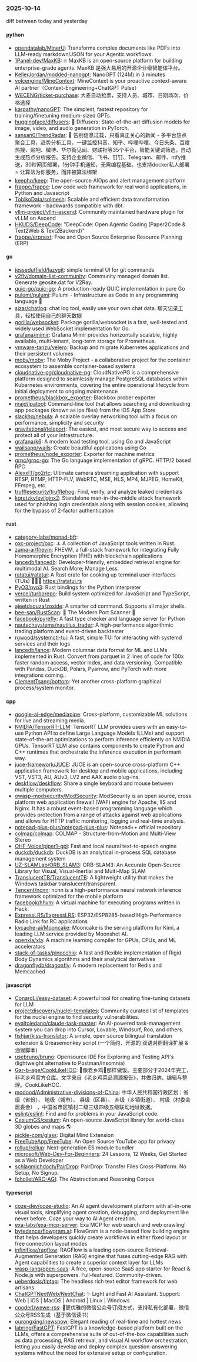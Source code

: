 ### 2025-10-14
diff between today and yesterday

#### python
* [opendatalab/MinerU](https://github.com/opendatalab/MinerU): Transforms complex documents like PDFs into LLM-ready markdown/JSON for your Agentic workflows.
* [1Panel-dev/MaxKB](https://github.com/1Panel-dev/MaxKB): 🔥 MaxKB is an open-source platform for building enterprise-grade agents. MaxKB 是强大易用的开源企业级智能体平台。
* [KellerJordan/modded-nanogpt](https://github.com/KellerJordan/modded-nanogpt): NanoGPT (124M) in 3 minutes
* [volcengine/MineContext](https://github.com/volcengine/MineContext): MineContext is your proactive context-aware AI partner（Context-Engineering+ChatGPT Pulse）
* [WECENG/ticket-purchase](https://github.com/WECENG/ticket-purchase): 大麦自动抢票，支持人员、城市、日期场次、价格选择
* [karpathy/nanoGPT](https://github.com/karpathy/nanoGPT): The simplest, fastest repository for training/finetuning medium-sized GPTs.
* [huggingface/diffusers](https://github.com/huggingface/diffusers): 🤗 Diffusers: State-of-the-art diffusion models for image, video, and audio generation in PyTorch.
* [sansan0/TrendRadar](https://github.com/sansan0/TrendRadar): 🎯 告别信息过载，只看真正关心的新闻 - 多平台热点聚合工具，趋势分析工具，一键监控抖音、知乎、哔哩哔哩、今日头条、百度热搜、贴吧、微博、华尔街见闻、财联社等35个平台，智能关键词筛选，自动生成热点分析报告。支持企业微信、飞书、钉钉、Telegram、邮件、ntfy推送，30秒网页部署，1分钟手机通知，无需编程基础。也支持docker私人部署⭐ 让算法为你服务，而非被算法绑架
* [keephq/keep](https://github.com/keephq/keep): The open-source AIOps and alert management platform
* [frappe/frappe](https://github.com/frappe/frappe): Low code web framework for real world applications, in Python and Javascript
* [TobikoData/sqlmesh](https://github.com/TobikoData/sqlmesh): Scalable and efficient data transformation framework - backwards compatible with dbt.
* [vllm-project/vllm-ascend](https://github.com/vllm-project/vllm-ascend): Community maintained hardware plugin for vLLM on Ascend
* [HKUDS/DeepCode](https://github.com/HKUDS/DeepCode): "DeepCode: Open Agentic Coding (Paper2Code & Text2Web & Text2Backend)"
* [frappe/erpnext](https://github.com/frappe/erpnext): Free and Open Source Enterprise Resource Planning (ERP)

#### go
* [jesseduffield/lazygit](https://github.com/jesseduffield/lazygit): simple terminal UI for git commands
* [v2fly/domain-list-community](https://github.com/v2fly/domain-list-community): Community managed domain list. Generate geosite.dat for V2Ray.
* [quic-go/quic-go](https://github.com/quic-go/quic-go): A production-ready QUIC implementation in pure Go
* [pulumi/pulumi](https://github.com/pulumi/pulumi): Pulumi - Infrastructure as Code in any programming language 🚀
* [sjzar/chatlog](https://github.com/sjzar/chatlog): chat log tool, easily use your own chat data. 聊天记录工具，轻松使用自己的聊天数据
* [gorilla/websocket](https://github.com/gorilla/websocket): Package gorilla/websocket is a fast, well-tested and widely used WebSocket implementation for Go.
* [grafana/mimir](https://github.com/grafana/mimir): Grafana Mimir provides horizontally scalable, highly available, multi-tenant, long-term storage for Prometheus.
* [vmware-tanzu/velero](https://github.com/vmware-tanzu/velero): Backup and migrate Kubernetes applications and their persistent volumes
* [moby/moby](https://github.com/moby/moby): The Moby Project - a collaborative project for the container ecosystem to assemble container-based systems
* [cloudnative-pg/cloudnative-pg](https://github.com/cloudnative-pg/cloudnative-pg): CloudNativePG is a comprehensive platform designed to seamlessly manage PostgreSQL databases within Kubernetes environments, covering the entire operational lifecycle from initial deployment to ongoing maintenance
* [prometheus/blackbox_exporter](https://github.com/prometheus/blackbox_exporter): Blackbox prober exporter
* [majd/ipatool](https://github.com/majd/ipatool): Command-line tool that allows searching and downloading app packages (known as ipa files) from the iOS App Store
* [slackhq/nebula](https://github.com/slackhq/nebula): A scalable overlay networking tool with a focus on performance, simplicity and security
* [gravitational/teleport](https://github.com/gravitational/teleport): The easiest, and most secure way to access and protect all of your infrastructure.
* [grafana/k6](https://github.com/grafana/k6): A modern load testing tool, using Go and JavaScript
* [wailsapp/wails](https://github.com/wailsapp/wails): Create beautiful applications using Go
* [prometheus/node_exporter](https://github.com/prometheus/node_exporter): Exporter for machine metrics
* [grpc/grpc-go](https://github.com/grpc/grpc-go): The Go language implementation of gRPC. HTTP/2 based RPC
* [AlexxIT/go2rtc](https://github.com/AlexxIT/go2rtc): Ultimate camera streaming application with support RTSP, RTMP, HTTP-FLV, WebRTC, MSE, HLS, MP4, MJPEG, HomeKit, FFmpeg, etc.
* [trufflesecurity/trufflehog](https://github.com/trufflesecurity/trufflehog): Find, verify, and analyze leaked credentials
* [kgretzky/evilginx2](https://github.com/kgretzky/evilginx2): Standalone man-in-the-middle attack framework used for phishing login credentials along with session cookies, allowing for the bypass of 2-factor authentication

#### rust
* [category-labs/monad-bft](https://github.com/category-labs/monad-bft): 
* [oxc-project/oxc](https://github.com/oxc-project/oxc): ⚓ A collection of JavaScript tools written in Rust.
* [zama-ai/fhevm](https://github.com/zama-ai/fhevm): FHEVM, a full-stack framework for integrating Fully Homomorphic Encryption (FHE) with blockchain applications
* [lancedb/lancedb](https://github.com/lancedb/lancedb): Developer-friendly, embedded retrieval engine for multimodal AI. Search More; Manage Less.
* [ratatui/ratatui](https://github.com/ratatui/ratatui): A Rust crate for cooking up terminal user interfaces (TUIs) 👨‍🍳🐀 https://ratatui.rs
* [PyO3/pyo3](https://github.com/PyO3/pyo3): Rust bindings for the Python interpreter
* [vercel/turborepo](https://github.com/vercel/turborepo): Build system optimized for JavaScript and TypeScript, written in Rust
* [ajeetdsouza/zoxide](https://github.com/ajeetdsouza/zoxide): A smarter cd command. Supports all major shells.
* [bee-san/RustScan](https://github.com/bee-san/RustScan): 🤖 The Modern Port Scanner 🤖
* [facebook/pyrefly](https://github.com/facebook/pyrefly): A fast type checker and language server for Python
* [nautechsystems/nautilus_trader](https://github.com/nautechsystems/nautilus_trader): A high-performance algorithmic trading platform and event-driven backtester
* [rgwood/systemctl-tui](https://github.com/rgwood/systemctl-tui): A fast, simple TUI for interacting with systemd services and their logs
* [lancedb/lance](https://github.com/lancedb/lance): Modern columnar data format for ML and LLMs implemented in Rust. Convert from parquet in 2 lines of code for 100x faster random access, vector index, and data versioning. Compatible with Pandas, DuckDB, Polars, Pyarrow, and PyTorch with more integrations coming..
* [ClementTsang/bottom](https://github.com/ClementTsang/bottom): Yet another cross-platform graphical process/system monitor.

#### cpp
* [google-ai-edge/mediapipe](https://github.com/google-ai-edge/mediapipe): Cross-platform, customizable ML solutions for live and streaming media.
* [NVIDIA/TensorRT-LLM](https://github.com/NVIDIA/TensorRT-LLM): TensorRT LLM provides users with an easy-to-use Python API to define Large Language Models (LLMs) and support state-of-the-art optimizations to perform inference efficiently on NVIDIA GPUs. TensorRT LLM also contains components to create Python and C++ runtimes that orchestrate the inference execution in performant way.
* [juce-framework/JUCE](https://github.com/juce-framework/JUCE): JUCE is an open-source cross-platform C++ application framework for desktop and mobile applications, including VST, VST3, AU, AUv3, LV2 and AAX audio plug-ins.
* [deskflow/deskflow](https://github.com/deskflow/deskflow): Share a single keyboard and mouse between multiple computers.
* [owasp-modsecurity/ModSecurity](https://github.com/owasp-modsecurity/ModSecurity): ModSecurity is an open source, cross platform web application firewall (WAF) engine for Apache, IIS and Nginx. It has a robust event-based programming language which provides protection from a range of attacks against web applications and allows for HTTP traffic monitoring, logging and real-time analysis.
* [notepad-plus-plus/notepad-plus-plus](https://github.com/notepad-plus-plus/notepad-plus-plus): Notepad++ official repository
* [colmap/colmap](https://github.com/colmap/colmap): COLMAP - Structure-from-Motion and Multi-View Stereo
* [OHF-Voice/piper1-gpl](https://github.com/OHF-Voice/piper1-gpl): Fast and local neural text-to-speech engine
* [duckdb/duckdb](https://github.com/duckdb/duckdb): DuckDB is an analytical in-process SQL database management system
* [UZ-SLAMLab/ORB_SLAM3](https://github.com/UZ-SLAMLab/ORB_SLAM3): ORB-SLAM3: An Accurate Open-Source Library for Visual, Visual-Inertial and Multi-Map SLAM
* [TranslucentTB/TranslucentTB](https://github.com/TranslucentTB/TranslucentTB): A lightweight utility that makes the Windows taskbar translucent/transparent.
* [Tencent/ncnn](https://github.com/Tencent/ncnn): ncnn is a high-performance neural network inference framework optimized for the mobile platform
* [facebook/hhvm](https://github.com/facebook/hhvm): A virtual machine for executing programs written in Hack.
* [ExpressLRS/ExpressLRS](https://github.com/ExpressLRS/ExpressLRS): ESP32/ESP8285-based High-Performance Radio Link for RC applications
* [kvcache-ai/Mooncake](https://github.com/kvcache-ai/Mooncake): Mooncake is the serving platform for Kimi, a leading LLM service provided by Moonshot AI.
* [openxla/xla](https://github.com/openxla/xla): A machine learning compiler for GPUs, CPUs, and ML accelerators
* [stack-of-tasks/pinocchio](https://github.com/stack-of-tasks/pinocchio): A fast and flexible implementation of Rigid Body Dynamics algorithms and their analytical derivatives
* [dragonflydb/dragonfly](https://github.com/dragonflydb/dragonfly): A modern replacement for Redis and Memcached

#### javascript
* [ConardLi/easy-dataset](https://github.com/ConardLi/easy-dataset): A powerful tool for creating fine-tuning datasets for LLM
* [projectdiscovery/nuclei-templates](https://github.com/projectdiscovery/nuclei-templates): Community curated list of templates for the nuclei engine to find security vulnerabilities.
* [eyaltoledano/claude-task-master](https://github.com/eyaltoledano/claude-task-master): An AI-powered task-management system you can drop into Cursor, Lovable, Windsurf, Roo, and others.
* [fishjar/kiss-translator](https://github.com/fishjar/kiss-translator): A simple, open source bilingual translation extension & Greasemonkey script (一个简约、开源的 双语对照翻译扩展 & 油猴脚本)
* [usebruno/bruno](https://github.com/usebruno/bruno): Opensource IDE For Exploring and Testing API's (lightweight alternative to Postman/Insomnia)
* [Gar-b-age/CookLikeHOC](https://github.com/Gar-b-age/CookLikeHOC): 🥢像老乡鸡🐔那样做饭。主要部分于2024年完工，非老乡鸡官方仓库。文字来自《老乡鸡菜品溯源报告》，并做归纳、编辑与整理。CookLikeHOC.
* [modood/Administrative-divisions-of-China](https://github.com/modood/Administrative-divisions-of-China): 中华人民共和国行政区划：省级（省份）、 地级（城市）、 县级（区县）、 乡级（乡镇街道）、 村级（村委会居委会） ，中国省市区镇村二级三级四级五级联动地址数据。
* [eslint/eslint](https://github.com/eslint/eslint): Find and fix problems in your JavaScript code.
* [CesiumGS/cesium](https://github.com/CesiumGS/cesium): An open-source JavaScript library for world-class 3D globes and maps 🌎
* [pickle-com/glass](https://github.com/pickle-com/glass): Digital Mind Extension
* [FreeTubeApp/FreeTube](https://github.com/FreeTubeApp/FreeTube): An Open Source YouTube app for privacy
* [rollup/rollup](https://github.com/rollup/rollup): Next-generation ES module bundler
* [microsoft/Web-Dev-For-Beginners](https://github.com/microsoft/Web-Dev-For-Beginners): 24 Lessons, 12 Weeks, Get Started as a Web Developer
* [schlagmichdoch/PairDrop](https://github.com/schlagmichdoch/PairDrop): PairDrop: Transfer Files Cross-Platform. No Setup, No Signup.
* [fchollet/ARC-AGI](https://github.com/fchollet/ARC-AGI): The Abstraction and Reasoning Corpus

#### typescript
* [coze-dev/coze-studio](https://github.com/coze-dev/coze-studio): An AI agent development platform with all-in-one visual tools, simplifying agent creation, debugging, and deployment like never before. Coze your way to AI Agent creation.
* [exa-labs/exa-mcp-server](https://github.com/exa-labs/exa-mcp-server): Exa MCP for web search and web crawling!
* [bytedance/flowgram.ai](https://github.com/bytedance/flowgram.ai): FlowGram is a node-based flow building engine that helps developers quickly create workflows in either fixed layout or free connection layout modes
* [infiniflow/ragflow](https://github.com/infiniflow/ragflow): RAGFlow is a leading open-source Retrieval-Augmented Generation (RAG) engine that fuses cutting-edge RAG with Agent capabilities to create a superior context layer for LLMs
* [wasp-lang/open-saas](https://github.com/wasp-lang/open-saas): A free, open-source SaaS app starter for React & Node.js with superpowers. Full-featured. Community-driven.
* [ueberdosis/tiptap](https://github.com/ueberdosis/tiptap): The headless rich text editor framework for web artisans.
* [ChatGPTNextWeb/NextChat](https://github.com/ChatGPTNextWeb/NextChat): ✨ Light and Fast AI Assistant. Support: Web | iOS | MacOS | Android | Linux | Windows
* [cooderl/wewe-rss](https://github.com/cooderl/wewe-rss): 🤗更优雅的微信公众号订阅方式，支持私有化部署、微信公众号RSS生成（基于微信读书）
* [ourongxing/newsnow](https://github.com/ourongxing/newsnow): Elegant reading of real-time and hottest news
* [labring/FastGPT](https://github.com/labring/FastGPT): FastGPT is a knowledge-based platform built on the LLMs, offers a comprehensive suite of out-of-the-box capabilities such as data processing, RAG retrieval, and visual AI workflow orchestration, letting you easily develop and deploy complex question-answering systems without the need for extensive setup or configuration.
